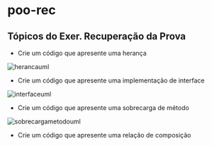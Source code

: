 # poo-rec

## Tópicos do Exer. Recuperação da Prova

* Crie um código que apresente uma herança

![herancauml](https://user-images.githubusercontent.com/104468335/194680426-58d18d93-bc13-4048-aa7f-4a074cb8ef20.png)

* Crie um código que apresente uma implementação de interface

![interfaceuml](https://user-images.githubusercontent.com/104468335/194682330-c19fa348-05bf-4d00-8084-a6e1e55828c4.png)

* Crie um código que apresente uma sobrecarga de método

![sobrecargametodouml](https://user-images.githubusercontent.com/104468335/194682573-3fce1d02-3a02-454f-bc20-fc6d3f23aea6.png)

* Crie um código que apresente uma relação de composição
